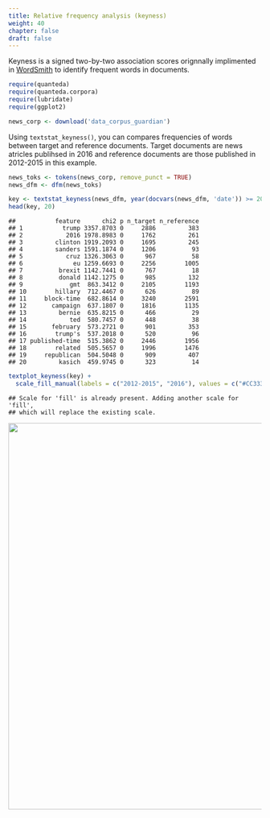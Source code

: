 ```yaml
---
title: Relative frequency analysis (keyness)
weight: 40
chapter: false
draft: false
---
```


Keyness is a signed two-by-two association scores orignnally implimented in [WordSmith](http://www.lexically.net/wordsmith/) to identify frequent words in documents.


```r
require(quanteda)
require(quanteda.corpora)
require(lubridate)
require(ggplot2)
```



```r
news_corp <- download('data_corpus_guardian')
```



Using `textstat_keyness()`, you can compares frequencies of words between target and reference documents. Target documents are news atricles publihsed in 2016 and reference documents are those published in 2012-2015 in this example.


```r
news_toks <- tokens(news_corp, remove_punct = TRUE) 
news_dfm <- dfm(news_toks)

key <- textstat_keyness(news_dfm, year(docvars(news_dfm, 'date')) >= 2016)
head(key, 20)
```

```
##           feature      chi2 p n_target n_reference
## 1           trump 3357.8703 0     2886         383
## 2            2016 1978.8983 0     1762         261
## 3         clinton 1919.2093 0     1695         245
## 4         sanders 1591.1874 0     1206          93
## 5            cruz 1326.3063 0      967          58
## 6              eu 1259.6693 0     2256        1005
## 7          brexit 1142.7441 0      767          18
## 8          donald 1142.1275 0      985         132
## 9             gmt  863.3412 0     2105        1193
## 10        hillary  712.4467 0      626          89
## 11     block-time  682.8614 0     3240        2591
## 12       campaign  637.1807 0     1816        1135
## 13         bernie  635.8215 0      466          29
## 14            ted  580.7457 0      448          38
## 15       february  573.2721 0      901         353
## 16        trump's  537.2018 0      520          96
## 17 published-time  515.3862 0     2446        1956
## 18        related  505.5657 0     1996        1476
## 19     republican  504.5048 0      909         407
## 20         kasich  459.9745 0      323          14
```

```r
textplot_keyness(key) + 
  scale_fill_manual(labels = c("2012-2015", "2016"), values = c("#CC3333", "#003366"))
```

```
## Scale for 'fill' is already present. Adding another scale for 'fill',
## which will replace the existing scale.
```

<img src="/statistical-analysis/keyness_files/figure-html/unnamed-chunk-4-1.svg" width="768" />


